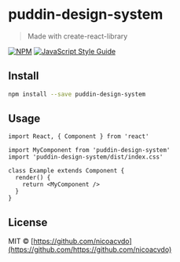 # puddin-design-system

> Made with create-react-library

[![NPM](https://img.shields.io/npm/v/puddin-design-system.svg)](https://www.npmjs.com/package/puddin-design-system) [![JavaScript Style Guide](https://img.shields.io/badge/code_style-standard-brightgreen.svg)](https://standardjs.com)

## Install

```bash
npm install --save puddin-design-system
```

## Usage

```tsx
import React, { Component } from 'react'

import MyComponent from 'puddin-design-system'
import 'puddin-design-system/dist/index.css'

class Example extends Component {
  render() {
    return <MyComponent />
  }
}
```

## License

MIT © [https://github.com/nicoacvdo](https://github.com/https://github.com/nicoacvdo)
